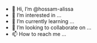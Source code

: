 - 👋 Hi, I’m @hossam-alissa
- 👀 I’m interested in ...
- 🌱 I’m currently learning ...
- 💞️ I’m looking to collaborate on ...
- 📫 How to reach me ...

<!---
hossam-alissa/hossam-alissa is a ✨ special ✨ repository because its `README.md` (this file) appears on your GitHub profile.
You can click the Preview link to take a look at your changes.
--->
